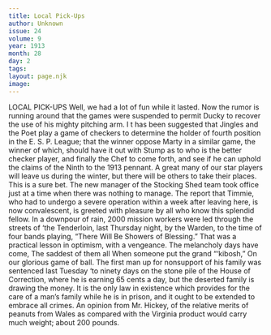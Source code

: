 ```yaml
---
title: Local Pick-Ups
author: Unknown
issue: 24
volume: 9
year: 1913
month: 28
day: 2
tags:
layout: page.njk
image:
---
```

LOCAL PICK-UPS    Well, we had a lot of fun while it lasted.    Now the rumor is running around that the games were suspended to permit Ducky to recover the use of his mighty pitching arm. I   t has been suggested that Jingles and the Poet play a game of checkers to determine the holder of fourth position in the E. S. P. League; that the winner oppose Marty in a similar game, the winner of which, should have it out with Stump as to who is the better checker player, and finally the Chef to come forth, and see if he can uphold the claims of the Ninth to the 1913 pennant.    A great many of our star players will leave us during the winter, but there will be others to take their places. This is a sure bet.    The new manager of the Stocking Shed team took office just at a time when there was nothing to manage.    The report that Timmie, who had to undergo a severe operation within a week after leaving here, is now convalescent, is greeted with pleasure by all who know this splendid fellow.    In a downpour of rain, 2000 mission workers were led through the streets of ‘the Tenderloin, last Thursday night, by the Warden, to the time of four bands playing, “There Will Be Showers of Blessing.” That was a practical lesson in optimism, with a vengeance.       The melancholy days have come,    The saddest of them all    When someone put the grand “‘kibosh,”    On our glorious game of ball.       The first man up for nonsupport of his family was sentenced last Tuesday ‘to ninety days on the stone pile of the House of Correction, where he is earning 65 cents a day, but the deserted family is drawing the money. It is the only law in existence which provides for the care of a man’s family while he is in prison, and it ought to be extended to embrace all crimes.       An opinion from Mr. Hickey, of the relative merits of peanuts from Wales as compared with the Virginia product would carry much weight; about 200 pounds.    

